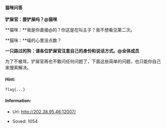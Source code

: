 #### 猫咪问答  


**铲屎官：**要铲屎吗？**@猫咪** 

**猫咪：**我是你直接@的？你这是在叫主子？我不想看见第二次。

**猫咪：**喵的心里没点数？

**一只路过的狗：**请各位铲屎官注意自己的身份和说话方式。**@全体成员**



为了不被骂，铲屎官再也不敢问任何问题了，下面这些简单的问题，也只能你自己来搜索解决。
  
#### Hint:  

``` 
flag{...}  
``` 
#### Information:  

* Url: http://202.38.95.46:12007/  

* Soved: 1054  

